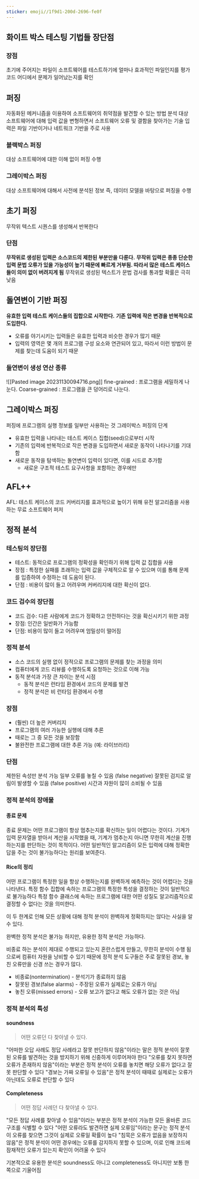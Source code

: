 ```yaml
---
sticker: emoji//1f9d1-200d-2696-fe0f
---
```

## 화이트 박스 테스팅 기법들 장단점
### 장점
초기에 주어지는 파일이 소프트웨어를 테스트하기에 얼마나 효과적인 파일인지를 평가
코드 어디에서 문제가 일어났는지를 확인
## 퍼징
자동화된 메커니즘을 이용하여 소프트웨어의 취약점을 발견할 수 있는 방법
분석 대상 소프트웨어에 대해 입력 값을 변형하면서 소프트웨어 오류 및 결함을 찾아가는 기술
입력은 파일 기반이거나 네트워크 기반을 주로 사용
### 블랙박스 퍼징
대상 소프트웨어에 대한 이해 없이 퍼징 수행
### 그레이박스 퍼징
대상 소프트웨어에 대해서 사전에 분석된 정보 즉, 데이터 모델을 바탕으로 퍼징을 수행
## 초기 퍼징
무작위 텍스트 시퀀스를 생성해서 반복한다
### 단점
**무작위로 생성된 입력은 소스코드의 제한된 부분만을 다룬다.**
**무작위 입력은 종종 단순한 입력 문법 오류가 있을 가능성이 높기 때문에 빠르게 거부됨. 따라서 많은 테스트 케이스들이 의미 없이 버려지게 됨**
무작위로 생성된 텍스트가 문법 검사를 통과할 확률은 극히 낮음
## 돌연변이 기반 퍼징
**유효한 입력 테스트 케이스들의 집합으로 시작한다.**
**기존 입력에 작은 변경을 반복적으로 도입한다.**
- 오류를 야기시키는 입력들은 유효한 입력과 비슷한 경우가 많기 때문
- 입력의 영역은 몇 개의 프로그램 구성 요소와 연관되어 있고, 따라서 이런 방법이 문제를 찾는데 도움이 되기 때문
### 돌연변이 생성 연산 종류 
![[Pasted image 20231130094716.png]]
fine-grained : 프로그램을 세밀하게 나눈다.
Coarse-grained : 프로그램을 큰 덩어리로 나눈다.
## 그레이박스 퍼징
퍼징에 프로그램의 실행 정보를 일부만 사용하는 것
그레이박스 퍼징의 단계 
- 유효한 입력을 나타내는 테스트 케이스 집합(seed)으로부터 시작 
- 기존의 입력에 반복적으로 작은 변경을 도입하면서 새로운 동작이 나타나기를 기대함 
- 새로운 동작을 탐색하는 돌연변이 입력이 있다면, 이를 시드로 추가함 
	- 새로운 구조적 테스트 요구사항을 포함하는 경우에만
## AFL++
AFL: 테스트 케이스의 코드 커버리지를 효과적으로 높이기 위해 유전 알고리즘을 사용하는 무료 소프트웨어 퍼저

## 정적 분석
### 테스팅의 장단점
- 테스트: 동적으로 프로그램의 정확성을 확인하기 위해 입력 값 집합을 사용
- 장점 : 특정한 실패를 초래하는 입력 값을 구체적으로 알 수 있으며 이를 통해 문제를 입증하여 수정하는 데 도움이 된다.
- 단점 : 비용이 많이 들고 어려우며 커버리지에 대한 확신이 없다.
### 코드 검수의 장단점
- 코드 검수: 다른 사람에게 코드가 정확하고 안전하다는 것을 확신시키기 위한 과정 
- 장점: 인간은 일반화가 가능함 
- 단점: 비용이 많이 들고 어려우며 엄밀성이 떨어짐
### 정적 분석
- 소스 코드의 실행 없이 정적으로 프로그램의 문제를 찾는 과정을 의미 
- 컴퓨터에게 코드 리뷰를 수행하도록 요청하는 것으로 이해 가능 
- 동적 분석과 가장 큰 차이는 분석 시점 
	- 동적 분석은 런타임 환경에서 코드의 문제를 발견 
	- 정적 분석은 비 런타임 환경에서 수행
### 장점
- (훨씬) 더 높은 커버리지 
- 프로그램의 여러 가능한 실행에 대해 추론 
- 때로는 그 중 모든 것을 보장함 
- 불완전한 프로그램에 대한 추론 가능 (예: 라이브러리) 
### 단점  
제한된 속성만 분석 가능 
일부 오류를 놓칠 수 있음 (false negative) 
잘못된 검지로 알림이 발생할 수 있음 (false positive) 
시간과 자원이 많이 소비될 수 있음
### 정적 분석의 장애물
#### 종료 문제
종료 문제는 어떤 프로그램이 항상 멈추는지를 확신하는 일이 어렵다는 것이다.
기계가 입력 문자열을 받아서 계산을 시작했을 때, 기계가 멈추는지 아니면 무한히 계산을 진행하는지를 판단하는 것이 목적이다.
어떤 일반적인 알고리즘이 모든 입력에 대해 정확한 답을 주는 것이 불가능하다는 원리를 보여준다.
#### Rice의 정리
어떤 프로그램이 특정한 일을 항상 수행하는지를 완벽하게 예측하는 것이 어렵다는 것을 나타낸다.
특정 함수 집합에 속하는 프로그램의 특정한 특성을 결정하는 것이 일반적으로 불가능하다
특정 함수 클래스에 속하는 프로그램에 대한 어떤 성질도 알고리즘적으로 결정할 수 없다는 것을 의미한다.

이 두 한계로 인해 모든 상황에 대해 정적 분석이 완벽하게 정확하지는 않다는 사실을 알 수 있다.

완벽한 정적 분석은 불가능 하지만, 유용한 정적 분석은 가능하다.

비종료 하는 분석이 제대로 수행되고 있는지 혼란스럽게 만들고, 무한히 분석이 수행 됨으로써 컴퓨터 자원을 낭비할 수 있기 때문에 정적 분석 도구들은 주로 잘못된 경보, 놓친 오류만을 신경 쓰는 경우가 많다.
- 비종료(nontermination) - 분석기가 종료하지 않음
- 잘못된 경보(false alarms) - 주장된 오류가 실제로는 오류가 아님
- 놓친 오류(missed errors) - 오류 보고가 없다고 해도 오류가 없는 것은 아님

### 정적 분석의 특성
#### soundness
> 어떤 오류던 다 찾아낼 수 있다.

"어떠한 오답 사례도 정답 사례라고 잘못 판단하지 않음"이라는 말은 정적 분석이 잘못된 오류를 발견하는 것을 방지하기 위해 신중하게 이루어져야 한다
"오류를 찾지 못하면 오류가 존재하지 않음"이라는 부분은 정적 분석이 오류를 놓치면 해당 오류가 없다고 잘못 판단할 수 있다
"경보는 가짜 오류일 수 있음"은 정적 분석이 때때로 실제로는 오류가 아닌데도 오류로 판단할 수 있다
#### Completeness
> 어떤 정답 사례던 다 찾아낼 수 있다.

"모든 정답 사례를 찾아낼 수 있음"이라는 부분은 정적 분석이 가능한 모든 올바른 코드 구조를 식별할 수 있다
"어떤 오류라도 발견하면 실제 오류임"이라는 문구는 정적 분석이 오류를 찾으면 그것이 실제로 오류일 확률이 높다
"침묵은 오류가 없음을 보장하지 않음"은 정적 분석이 어떤 경우에는 오류를 감지하지 못할 수 있으며, 이로 인해 코드에 잠재적인 오류가 있는지 확인이 어려울 수 있다


기본적으로 유용한 분석은 soundness도 아니고 completeness도 아니지만 보통 한 쪽으로 기울어짐